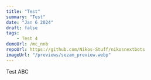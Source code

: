 ```yaml
---
title: "Test"
summary: "Test"
date: "Jan 6 2024"
draft: false
tags:
    - Test 4
demoUrl: /mc_nnb
repoUrl: https://github.com/Nikos-Stuff/nikosnextbots
imageUrl: "/previews/sezam_preview.webp"
---
```


Test ABC
